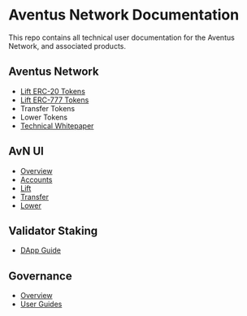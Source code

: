# Aventus Network Documentation

This repo contains all technical user documentation for the Aventus Network, and associated products.

## Aventus Network
- [Lift ERC-20 Tokens](avn/ERC20-lift-guide.md)
- [Lift ERC-777 Tokens](avn/ERC777-lift-guide.md)
- Transfer Tokens
- Lower Tokens
- [Technical Whitepaper](./resources/Aventus%20Network%20Technical%20Whitepaper.pdf)
<!-- - [Lower_Tokens](https://github.com/Aventus-Network-Services/avn-tier2/tree/master/bin/node/rpc#using-the-lower_data-rpc-endpoint) -->

## AvN UI

- [Overview](avn-ui/avn-ui.md)
- [Accounts](avn-ui/avn-ui-accounts.md)
- [Lift](avn-ui/avn-ui-lift.md)
- [Transfer](avn-ui/avn-ui-transfer.md)
- [Lower](avn-ui/avn-ui-lower.md)

## Validator Staking

- [DApp Guide](https://docs.google.com/document/d/1gJjjG1AaYGOPGVwrknTg4G9n9sXJvH_TS6KgiAnDhNw/edit)

## Governance

- [Overview](avn-governance/avn-governance.md)
- [User Guides](avn-governance/avn-governance-guides.md)

